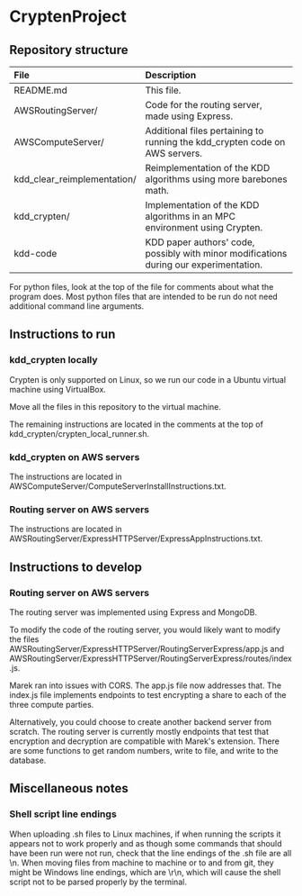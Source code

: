# CryptenProject

## Repository structure

| File | Description |
| :--- | :--- |
| README.md | This file. |
| AWSRoutingServer/ | Code for the routing server, made using Express. |
| AWSComputeServer/ | Additional files pertaining to running the kdd_crypten code on AWS servers. |
| kdd_clear_reimplementation/ | Reimplementation of the KDD algorithms using more barebones math. |
| kdd_crypten/ | Implementation of the KDD algorithms in an MPC environment using Crypten. |
| kdd-code | KDD paper authors' code, possibly with minor modifications during our experimentation. |

For python files, look at the top of the file for comments about what the program does.
Most python files that are intended to be run do not need additional command line arguments.

## Instructions to run

### kdd_crypten locally

Crypten is only supported on Linux, so we run our code in a Ubuntu virtual machine using VirtualBox.

Move all the files in this repository to the virtual machine.

The remaining instructions are located in the comments at the top of kdd_crypten/crypten_local_runner.sh.

### kdd_crypten on AWS servers

The instructions are located in AWSComputeServer/ComputeServerInstallInstructions.txt.

### Routing server on AWS servers

The instructions are located in AWSRoutingServer/ExpressHTTPServer/ExpressAppInstructions.txt.

## Instructions to develop

### Routing server on AWS servers

The routing server was implemented using Express and MongoDB.

To modify the code of the routing server, you would likely want to modify the files AWSRoutingServer/ExpressHTTPServer/RoutingServerExpress/app.js and AWSRoutingServer/ExpressHTTPServer/RoutingServerExpress/routes/index.js.

Marek ran into issues with CORS. The app.js file now addresses that. The index.js file implements endpoints to test encrypting a share to each of the three compute parties.

Alternatively, you could choose to create another backend server from scratch. The routing server is currently mostly endpoints that test that encryption and decryption are compatible with Marek's extension. There are some functions to get random numbers, write to file, and write to the database.

## Miscellaneous notes

### Shell script line endings

When uploading .sh files to Linux machines, if when running the scripts it appears not to work properly and as though some commands that should have been run were not run, check that the line endings of the .sh file are all \n. When moving files from machine to machine or to and from git, they might be Windows line endings, which are \r\n, which will cause the shell script not to be parsed properly by the terminal.